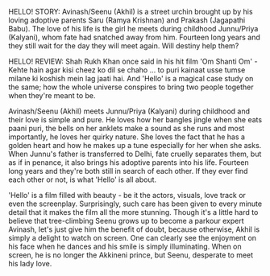HELLO! STORY: Avinash/Seenu (Akhil) is a street urchin brought up by his loving adoptive parents Saru (Ramya Krishnan) and Prakash (Jagapathi Babu). The love of his life is the girl he meets during childhood Junnu/Priya (Kalyani), whom fate had snatched away from him. Fourteen long years and they still wait for the day they will meet again. Will destiny help them?

HELLO! REVIEW: Shah Rukh Khan once said in his hit film 'Om Shanti Om' - Kehte hain agar kisi cheez ko dil se chaho ... to puri kainaat usse tumse milane ki koshish mein lag jaati hai. And 'Hello' is a magical case study on the same; how the whole universe conspires to bring two people together when they're meant to be.

Avinash/Seenu (Akhil) meets Junnu/Priya (Kalyani) during childhood and their love is simple and pure. He loves how her bangles jingle when she eats paani puri, the bells on her anklets make a sound as she runs and most importantly, he loves her quirky nature. She loves the fact that he has a golden heart and how he makes up a tune especially for her when she asks. When Junnu's father is transferred to Delhi, fate cruelly separates them, but as if in penance, it also brings his adoptive parents into his life. Fourteen long years and they're both still in search of each other. If they ever find each other or not, is what 'Hello' is all about.

'Hello' is a film filled with beauty - be it the actors, visuals, love track or even the screenplay. Surprisingly, such care has been given to every minute detail that it makes the film all the more stunning. Though it's a little hard to believe that tree-climbing Seenu grows up to become a parkour expert Avinash, let's just give him the benefit of doubt, because otherwise, Akhil is simply a delight to watch on screen. One can clearly see the enjoyment on his face when he dances and his smile is simply illuminating. When on screen, he is no longer the Akkineni prince, but Seenu, desperate to meet his lady love.
